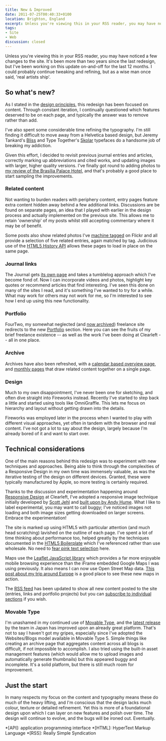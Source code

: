 ```yaml
---
title: New & Improved
date: 2011-07-25T00:40:33+0100
location: Brighton, England
excerpt: Unless you're viewing this in your RSS reader, you may have noticed a few changes to the site. It's been well over two years since the last redesign, but I've been working on this update on-and-off for the last 12 months. I could probably continue tweaking and refining, but as a wise man once said, 'real artists ship'.
tags:
- Site
- Web
discussion: closed
---
```

Unless you're viewing this in your RSS reader, you may have noticed a few changes to the site. It's been more than two years since the last redesign, but I've been working on this update on-and-off for the last 12 months. I could probably continue tweaking and refining, but as a wise man once said, 'real artists ship'.

## So what's new?

As I stated in the [design principles][1], this redesign has been focused on content. Through constant iteration, I continually questioned which features deserved to be on each page, and typically the answer was to remove rather than add.

I've also spent some considerable time refining the typography. I'm still finding it difficult to move away from a Helvetica based design, but Jeremy Tankard's [Bliss][2] and Type Together's [Skolar][3] typefaces do a handsome job of breaking my addiction.

Given this effort, I decided to revisit previous journal entries and articles, correctly marking up abbreviations and cited works, and updating images with larger, higher quality versions. I've finally got round to adding photos to [my review of the Brasília Palace Hotel][4], and that's probably a good place to start sampling the improvements.

### Related content

Not wanting to burden readers with periphery content, entry pages feature extra content hidden away behind a few additional links. Discussions are be found on separate pages, an idea that I played with earlier in the design process and actually implemented on the previous site. This allows me to retain 'ownership' of my posts whilst still accepting commentary where it may be of benefit.

Some posts also show related photos I've [machine tagged][5] on Flickr and all provide a selection of five related entries, again matched by tag. Judicious use of the [HTML5 History API][6] allows these pages to load in place on the same page.

### Journal links

The Journal gets [its own page][7] and takes a tumblelog approach which I've become fond of. Now I can incorporate videos and photos, highlight key quotes or recommend articles that find interesting. I've seen this done on many of the sites I read, and it's something I've wanted to try for a while. What may work for others may not work for me, so I'm interested to see how I end up using this new functionality.

### Portfolio

FourTwo, my somewhat neglected (and [now archived][8]) freelance site redirects to the new [Portfolio][9] section. Here you can see the fruits of my brief freelance existence -- as well as the work I've been doing at Clearleft -- all in one place.

### Archive

Archives have also been refreshed, with a [calendar based overview page][10], and [monthly pages][11] that draw related content together on a single page.

### Design

Much to my own disappointment, I've never been one for sketching, and often dive straight into Fireworks instead. Recently I've started to step back a little and started using tools like OmniGraffle. This lets me focus on hierarchy and layout without getting drawn into the details.

Fireworks was employed later in the process when I wanted to play with different visual approaches, yet often in tandem with the browser and real content. I've not got a lot to say about the design, largely because I'm already bored of it and want to start over.

## Technical considerations

One of the main reasons behind this redesign was to experiment with new techniques and approaches. Being able to think through the complexities of a Responsive Design in my own time was immensely valuable, as was the iterative testing of the design on different devices. Granted, these were typically manufactured by Apple, so more testing is certainly required.

Thanks to the discussion and experimentation happening around [Responsive Design][12] at Clearleft, I've adopted a responsive image technique initially developed by [Scott Jehl][13] and [built upon by Andy Hume][14]. What I like to label experimental, you may want to call buggy; I've noticed images not loading and both image sizes getting downloaded on larger screens. Embrace the experimentation!

The site is marked up using HTML5 with particular attention (and much head scratching) lavished on the outline of each page. I've spent a lot of time thinking about performance too, helped greatly by the techniques documented in the [HTML5 Boilerplate][15] which I've referenced rather than use wholesale. No need to [fear pink text selection][16] here.

Maps use the [Leaflet JavaScript library][17] which provides a far more enjoyable mobile browsing experience than the iFrame embedded Google Maps I was using previously. It also means I can now use Open Street Map data. [This post about my trip around Europe][18] is a good place to see these new maps in action.

The [RSS feed][19] has been updated to show all new content posted to the site (entries, links and portfolio projects) but you can [subscribe to individual sections][20] if you wish.

### Movable Type

I'm unashamed in my continued use of [Movable Type][21], and the [latest release][22] by the team in Japan has improved upon an already great platform. That's not to say I haven't got my gripes, especially since I've adopted the Websites/Blogs model available in Movable Type 5. Simple things like creating an archive page that aggregates content across all blogs is difficult, if not impossible to accomplish. I also tried using the built-in asset management features (which would allow me to upload images and automatically generate thumbnails) but this appeared buggy and incomplete. It's a solid platform, but there is still much room for improvement.

## Just the start

In many respects my focus on the content and typography means these do much of the heavy lifting, and I'm conscious that the design lacks much colour, texture or detailed refinement. Yet this is more of a foundational design upon which I can layer on new features and polish over time. The design will continue to evolve, and the bugs will be ironed out. Eventually.

[1]: /2010/12/design_principles/
[2]: http://fontdeck.com/typeface/bliss/
[3]: http://fontdeck.com/typeface/skolar/
[4]: /2011/03/brasilia_palace_hotel/
[5]: http://adactio.com/journal/1274/
[6]: http://diveintohtml5.org/history.html
[7]: /journal/
[8]: http://v1.fourtwo.net/
[9]: /archive/
[10]: /projects/
[11]: /2011/02/
[12]: http://www.alistapart.com/articles/responsive-web-design/
[13]: http://filamentgroup.com/lab/responsive_images_experimenting_with_context_aware_image_sizing/
[14]: http://blog.andyhume.net/content-aware-responsive-images/
[15]: http://html5boilerplate.com/
[16]: https://github.com/h5bp/html5-boilerplate/issues/610
[17]: http://leaflet.cloudmade.com/
[18]: /2009/05/a_european_adventure/
[19]: /feeds/combined/
[20]: /feeds/
[21]: http://movabletype.org/
[22]: http://www.movabletype.org/2011/05/movable_type_51_and_505_436_security_update.html

*[API]: application programming interface
*[HTML]: HyperText Markup Language
*[RSS]: Really Simple Syndication
